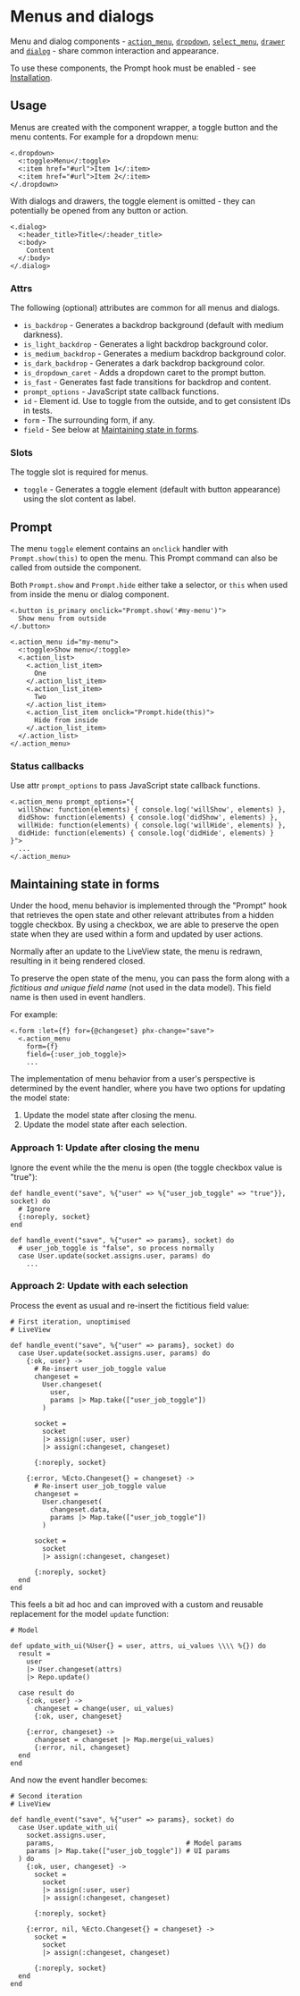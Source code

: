# Menus and dialogs

Menu and dialog components - [`action_menu`](`PrimerLive.Component.action_menu/1`), [`dropdown`](`PrimerLive.Component.dropdown/1`), [`select_menu`](`PrimerLive.Component.select_menu/1`), [`drawer`](`PrimerLive.Component.drawer/1`) and [`dialog`](`PrimerLive.Component.dialog/1`) - share common interaction and appearance.

To use these components, the Prompt hook must be enabled - see [Installation](installation.md).

## Usage

Menus are created with the component wrapper, a toggle button and the menu contents. For example for a dropdown menu:

```
<.dropdown>
  <:toggle>Menu</:toggle>
  <:item href="#url">Item 1</:item>
  <:item href="#url">Item 2</:item>
</.dropdown>
```

With dialogs and drawers, the toggle element is omitted - they can potentially be opened from any button or action.

```
<.dialog>
  <:header_title>Title</:header_title>
  <:body>
    Content
  </:body>
</.dialog>
```

### Attrs

The following (optional) attributes are common for all menus and dialogs.

- `is_backdrop` - Generates a backdrop background (default with medium darkness).
- `is_light_backdrop` - Generates a light backdrop background color.
- `is_medium_backdrop` - Generates a medium backdrop background color.
- `is_dark_backdrop` - Generates a dark backdrop background color.
- `is_dropdown_caret` - Adds a dropdown caret to the prompt button.
- `is_fast` - Generates fast fade transitions for backdrop and content.
- `prompt_options` - JavaScript state callback functions.
- `id` - Element id. Use to toggle from the outside, and to get consistent IDs in tests.
- `form` - The surrounding form, if any.
- `field` - See below at [Maintaining state in forms](#maintaining-state-in-forms).

### Slots

The toggle slot is required for menus.

- `toggle` - Generates a toggle element (default with button appearance) using the slot content as label.

## Prompt

The menu `toggle` element contains an `onclick` handler with `Prompt.show(this)` to open the menu. This Prompt command can also be called from outside the component.

Both `Prompt.show` and `Prompt.hide` either take a selector, or `this` when used from inside the menu or dialog component.

```
<.button is_primary onclick="Prompt.show('#my-menu')">
  Show menu from outside
</.button>

<.action_menu id="my-menu">
  <:toggle>Show menu</:toggle>
  <.action_list>
    <.action_list_item>
      One
    </.action_list_item>
    <.action_list_item>
      Two
    </.action_list_item>
    <.action_list_item onclick="Prompt.hide(this)">
      Hide from inside
    </.action_list_item>
  </.action_list>
</.action_menu>
```

### Status callbacks

Use attr `prompt_options` to pass JavaScript state callback functions.

```
<.action_menu prompt_options="{
  willShow: function(elements) { console.log('willShow', elements) },
  didShow: function(elements) { console.log('didShow', elements) },
  willHide: function(elements) { console.log('willHide', elements) },
  didHide: function(elements) { console.log('didHide', elements) }
}">
  ...
</.action_menu>
```

## Maintaining state in forms

Under the hood, menu behavior is implemented through the "Prompt" hook that retrieves the open state and other relevant attributes from a hidden toggle checkbox.
By using a checkbox, we are able to preserve the open state when they are used within a form and updated by user actions.

Normally after an update to the LiveView state, the menu is redrawn, resulting in it being rendered closed.

To preserve the open state of the menu, you can pass the form along with a *fictitious and unique field name* (not used in the data model). This field name is then used in event handlers.

For example:

```
<.form :let={f} for={@changeset} phx-change="save">
  <.action_menu
    form={f}
    field={:user_job_toggle}>
    ...
```

The implementation of menu behavior from a user's perspective is determined by the event handler, where you have two options for updating the model state:

1. Update the model state after closing the menu.
2. Update the model state after each selection.

### Approach 1: Update after closing the menu

Ignore the event while the the menu is open (the toggle checkbox value is "true"):

```
def handle_event("save", %{"user" => %{"user_job_toggle" => "true"}}, socket) do
  # Ignore
  {:noreply, socket}
end

def handle_event("save", %{"user" => params}, socket) do
  # user_job_toggle is "false", so process normally
  case User.update(socket.assigns.user, params) do
    ...
```

### Approach 2: Update with each selection

Process the event as usual and re-insert the fictitious field value:

```
# First iteration, unoptimised
# LiveView 

def handle_event("save", %{"user" => params}, socket) do
  case User.update(socket.assigns.user, params) do
    {:ok, user} ->
      # Re-insert user_job_toggle value
      changeset =
        User.changeset(
          user,
          params |> Map.take(["user_job_toggle"])
        )

      socket =
        socket
        |> assign(:user, user)
        |> assign(:changeset, changeset)

      {:noreply, socket}

    {:error, %Ecto.Changeset{} = changeset} ->
      # Re-insert user_job_toggle value
      changeset =
        User.changeset(
          changeset.data,
          params |> Map.take(["user_job_toggle"])
        )

      socket =
        socket
        |> assign(:changeset, changeset)

      {:noreply, socket}
  end
end
```

This feels a bit ad hoc and can improved with a custom and reusable replacement for the model `update` function:
```
# Model

def update_with_ui(%User{} = user, attrs, ui_values \\\\ %{}) do
  result =
    user
    |> User.changeset(attrs)
    |> Repo.update()

  case result do
    {:ok, user} ->
      changeset = change(user, ui_values)
      {:ok, user, changeset}

    {:error, changeset} ->
      changeset = changeset |> Map.merge(ui_values)
      {:error, nil, changeset}
  end
end
```

And now the event handler becomes:
```
# Second iteration
# LiveView 

def handle_event("save", %{"user" => params}, socket) do
  case User.update_with_ui(
    socket.assigns.user,
    params,                                 # Model params
    params |> Map.take(["user_job_toggle"]) # UI params
  ) do
    {:ok, user, changeset} ->
      socket =
        socket
        |> assign(:user, user)
        |> assign(:changeset, changeset)

      {:noreply, socket}

    {:error, nil, %Ecto.Changeset{} = changeset} ->
      socket =
        socket
        |> assign(:changeset, changeset)

      {:noreply, socket}
  end
end
```